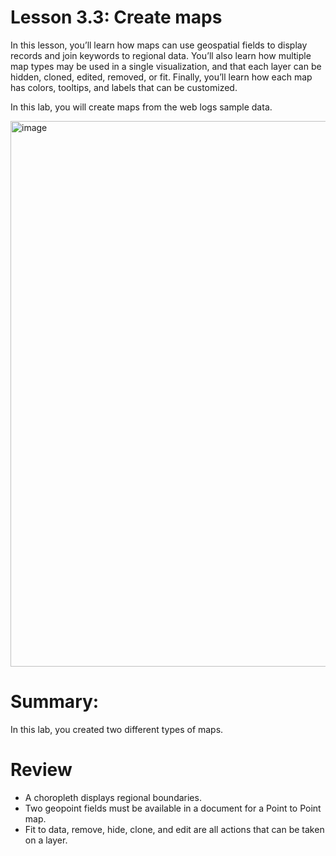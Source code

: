# Lesson 3.3: Create maps

In this lesson, you’ll learn how maps can use geospatial fields to display records and join keywords to regional data. You’ll also learn how multiple map types may be used in a single visualization, and that each layer can be hidden, cloned, edited, removed, or fit. Finally, you’ll learn how each map has colors, tooltips, and labels that can be customized.

In this lab, you will create maps from the web logs sample data.

<img width="1913" height="873" alt="image" src="https://github.com/user-attachments/assets/7cf6028a-f18f-4ff2-8f4e-95530cadfed4" />

# Summary:

In this lab, you created two different types of maps.


# Review

- A choropleth displays regional boundaries.
- Two geopoint fields must be available in a document for a Point to Point map.
- Fit to data, remove, hide, clone, and edit are all actions that can be taken on a layer.
